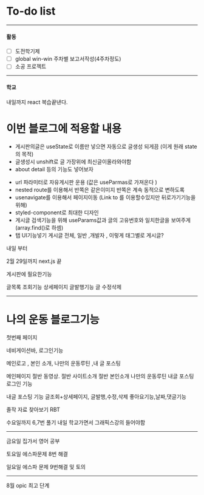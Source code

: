 # To-do list

----------------
#### 활동

- [ ] 도전학기제
- [ ] global win-win 주차별 보고서작성(4주차정도)
- [ ] 소공 프로젝트

-------------
#### 학교

내일까지 react 복습끝낸다.



# 이번 블로그에 적용할 내용

- 게시판의글은 useState로 이름만 넣으면 자동으로 글생성 되게끔 (이게 원래 state의 목적)
- 글생성시 unshift로 글 가장위에 최신글이올라와야함
- about detail 등의 기능도 넣어보자
* url 파라미터로 자유게시판 운용 (값은 useParmas로 가져온다 )
* nested route를 이용해서 반쪽은 같은이미지 반쪽은 계속 동적으로 변하도록
* usenavigate를 이용해서 페이지이동 (Link to 를 이용할수있지만 뒤로가기기능을위해)
* styled-component로 최대한 디자인
* 게시글 검색기능을 위해 useParams값과 글의 고유번호와 일치한글을 보여주게 (array.find()로 하셈)
* 탭 UI기능넣기 게시글 전체, 일반 ,개발자 , 이렇게 태그별로 게시글?

내일 부터 

2월 29일까지 next.js 끝


게시판에 필요한기능

글목록 조회기능
상세페이지
글발행기능
글 수정삭제


---------------


# 나의 운동 블로그기능

첫번째 페이지

네비게이션바, 로그인기능

메인로고  , 본인 소개, 나만의 운동루틴 ,내 글 포스팅

메인페이지
절반 동영상. 절반 사이트소개
		  절반 본인소개
		   나만의 운동루틴
		  내글 포스팅
		  로그인 기능

내글 포스팅 기능
글조회+상세페이지, 글발행,수정,삭제
좋아요기능,날짜,댓글기능


졸작 자료 찾아보기
RBT


수요일까지 6,7번 풀기
내일 학교가면서 그래픽스강의 들어야함

----

금요일
집가서 영어 공부 

토요일 
에스파문제 8번 해결


일요일
에스파 문제 9번해결 및 토의

---
8월 opic 최고 단계





